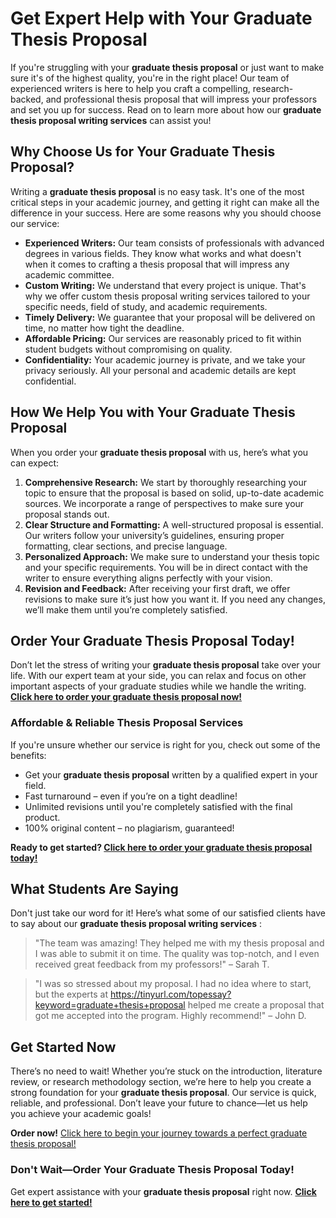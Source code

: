 # Get Expert Help with Your Graduate Thesis Proposal

If you're struggling with your **graduate thesis proposal** or just want to make sure it's of the highest quality, you're in the right place! Our team of experienced writers is here to help you craft a compelling, research-backed, and professional thesis proposal that will impress your professors and set you up for success. Read on to learn more about how our **graduate thesis proposal writing services** can assist you!

## Why Choose Us for Your Graduate Thesis Proposal?

Writing a **graduate thesis proposal** is no easy task. It's one of the most critical steps in your academic journey, and getting it right can make all the difference in your success. Here are some reasons why you should choose our service:

- **Experienced Writers:** Our team consists of professionals with advanced degrees in various fields. They know what works and what doesn't when it comes to crafting a thesis proposal that will impress any academic committee.
- **Custom Writing:** We understand that every project is unique. That's why we offer custom thesis proposal writing services tailored to your specific needs, field of study, and academic requirements.
- **Timely Delivery:** We guarantee that your proposal will be delivered on time, no matter how tight the deadline.
- **Affordable Pricing:** Our services are reasonably priced to fit within student budgets without compromising on quality.
- **Confidentiality:** Your academic journey is private, and we take your privacy seriously. All your personal and academic details are kept confidential.

## How We Help You with Your Graduate Thesis Proposal

When you order your **graduate thesis proposal** with us, here’s what you can expect:

1. **Comprehensive Research:** We start by thoroughly researching your topic to ensure that the proposal is based on solid, up-to-date academic sources. We incorporate a range of perspectives to make sure your proposal stands out.
2. **Clear Structure and Formatting:** A well-structured proposal is essential. Our writers follow your university’s guidelines, ensuring proper formatting, clear sections, and precise language.
3. **Personalized Approach:** We make sure to understand your thesis topic and your specific requirements. You will be in direct contact with the writer to ensure everything aligns perfectly with your vision.
4. **Revision and Feedback:** After receiving your first draft, we offer revisions to make sure it’s just how you want it. If you need any changes, we’ll make them until you’re completely satisfied.

## Order Your Graduate Thesis Proposal Today!

Don’t let the stress of writing your **graduate thesis proposal** take over your life. With our expert team at your side, you can relax and focus on other important aspects of your graduate studies while we handle the writing. **[Click here to order your graduate thesis proposal now!](https://tinyurl.com/topessay?keyword=graduate+thesis+proposal)**

### Affordable & Reliable Thesis Proposal Services

If you're unsure whether our service is right for you, check out some of the benefits:

- Get your **graduate thesis proposal** written by a qualified expert in your field.
- Fast turnaround – even if you’re on a tight deadline!
- Unlimited revisions until you're completely satisfied with the final product.
- 100% original content – no plagiarism, guaranteed!

**Ready to get started? [Click here to order your graduate thesis proposal today!](https://tinyurl.com/topessay?keyword=graduate+thesis+proposal)**

## What Students Are Saying

Don't just take our word for it! Here’s what some of our satisfied clients have to say about our **graduate thesis proposal writing services** :

> "The team was amazing! They helped me with my thesis proposal and I was able to submit it on time. The quality was top-notch, and I even received great feedback from my professors!" – Sarah T.

> "I was so stressed about my proposal. I had no idea where to start, but the experts at https://tinyurl.com/topessay?keyword=graduate+thesis+proposal helped me create a proposal that got me accepted into the program. Highly recommend!" – John D.

## Get Started Now

There’s no need to wait! Whether you’re stuck on the introduction, literature review, or research methodology section, we’re here to help you create a strong foundation for your **graduate thesis proposal**. Our service is quick, reliable, and professional. Don’t leave your future to chance—let us help you achieve your academic goals!

**Order now!** [Click here to begin your journey towards a perfect graduate thesis proposal!](https://tinyurl.com/topessay?keyword=graduate+thesis+proposal)

### Don't Wait—Order Your Graduate Thesis Proposal Today!

Get expert assistance with your **graduate thesis proposal** right now. **[Click here to get started!](https://tinyurl.com/topessay?keyword=graduate+thesis+proposal)**
